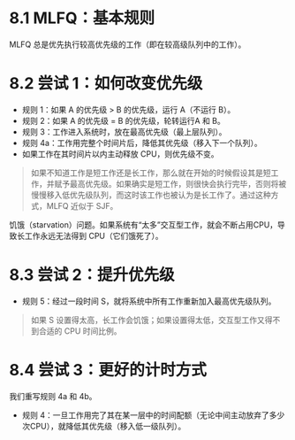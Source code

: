 # 8.1 MLFQ：基本规则
MLFQ 总是优先执行较高优先级的工作（即在较高级队列中的工作）。
# 8.2 尝试 1：如何改变优先级
- 规则 1：如果 A 的优先级 > B 的优先级，运行 A（不运行 B）。
- 规则 2：如果 A 的优先级 = B 的优先级，轮转运行A 和 B。
- 规则 3：工作进入系统时，放在最高优先级（最上层队列）。
- 规则 4a：工作用完整个时间片后，降低其优先级（移入下一个队列）。
- 如果工作在其时间片以内主动释放 CPU，则优先级不变。
> 如果不知道工作是短工作还是长工作，那么就在开始的时候假设其是短工作，并赋予最高优先级。如果确实是短工作，则很快会执行完毕，否则将被慢慢移入低优先级队列，而这时该工作也被认为是长工作了。通过这种方式，MLFQ 近似于 SJF。

饥饿（starvation）问题。如果系统有“太多”交互型工作，就会不断占用CPU，导致长工作永远无法得到 CPU（它们饿死了）。
# 8.3 尝试 2：提升优先级
- 规则 5：经过一段时间 S，就将系统中所有工作重新加入最高优先级队列。
> 如果 S 设置得太高，长工作会饥饿；如果设置得太低，交互型工作又得不到合适的 CPU 时间比例。
# 8.4 尝试 3：更好的计时方式 
我们重写规则 4a 和 4b。
- 规则 4：一旦工作用完了其在某一层中的时间配额（无论中间主动放弃了多少次CPU），就降低其优先级（移入低一级队列）。